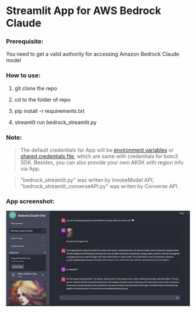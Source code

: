 # Streamlit App for AWS Bedrock Claude  

### Prerequisite:
You need to get a valid authority for accessing Amazon Bedrock Claude model

### How to use:  
1. git clone the repo  

2. cd to the folder of repo  

3. pip install -r requirements.txt  

4. streamlit run bedrock_streamlit.py  

### Note:  
> The default credentials for App will be [environment variables](https://boto3.amazonaws.com/v1/documentation/api/latest/guide/credentials.html#environment-variables) or [shared credentials file](https://boto3.amazonaws.com/v1/documentation/api/latest/guide/credentials.html#shared-credentials-file), which are same with credentials for boto3 SDK. Besides, you can also provide your own AKSK with region info via App.  

> "bedrock_streamlit.py" was writen by InvokeModel API, "bedrock_streamlit_converseAPI.py" was writen by Converse API.


### App screenshot:
![screenshot](./utils/app-screenshot.png)